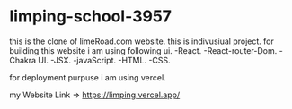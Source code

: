 # limping-school-3957

this is the clone of limeRoad.com website.
this is indivusiual project.
for building this website i am using following ui.
-React.
-React-router-Dom.
-Chakra UI.
-JSX.
-javaScript.
-HTML.
-CSS.

for deployment purpuse i am using vercel.

my Website Link => https://limping.vercel.app/
